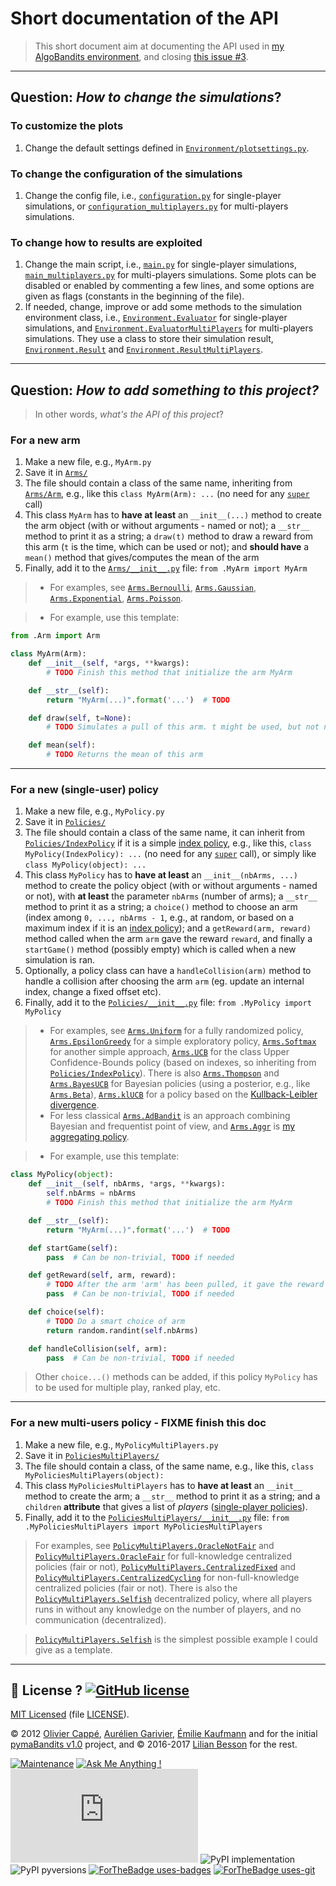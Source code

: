 # Short documentation of the API
> This short document aim at documenting the API used in [my AlgoBandits environment](https://github.com/Naereen/AlgoBandits/), and closing [this issue #3](https://github.com/Naereen/AlgoBandits/issues/3).

----

## Question: *How to change the simulations*?
### To customize the plots
1. Change the default settings defined in [`Environment/plotsettings.py`](Environment/plotsettings.py).

### To change the configuration of the simulations
1. Change the config file, i.e., [`configuration.py`](configuration.py) for single-player simulations, or [`configuration_multiplayers.py`](configuration_multiplayers.py) for multi-players simulations.

### To change how to results are exploited
1. Change the main script, i.e., [`main.py`](main.py) for single-player simulations, [`main_multiplayers.py`](main_multiplayers.py) for multi-players simulations. Some plots can be disabled or enabled by commenting a few lines, and some options are given as flags (constants in the beginning of the file).
2. If needed, change, improve or add some methods to the simulation environment class, i.e., [`Environment.Evaluator`](Environment/Evaluator.py) for single-player simulations, and [`Environment.EvaluatorMultiPlayers`](Environment/EvaluatorMultiPlayers.py) for multi-players simulations. They use a class to store their simulation result, [`Environment.Result`](Environment/Result.py) and [`Environment.ResultMultiPlayers`](Environment/ResultMultiPlayers.py).

----

## Question: *How to add something to this project?*
> In other words, *what's the API of this project*?

### For a **new arm**
1. Make a new file, e.g., `MyArm.py`
2. Save it in [`Arms/`](Arms/)
3. The file should contain a class of the same name, inheriting from [`Arms/Arm`](Arms/Arm.py), e.g., like this `class MyArm(Arm): ...` (no need for any [`super`](https://stackoverflow.com/questions/576169/ddg#576183) call)
4. This class `MyArm` has to **have at least** an `__init__(...)` method to create the arm object (with or without arguments - named or not); a `__str__` method to print it as a string; a `draw(t)` method to draw a reward from this arm (`t` is the time, which can be used or not); and **should have** a `mean()` method that gives/computes the mean of the arm
5. Finally, add it to the [`Arms/__init__.py`](Arms/__init__.py) file: `from .MyArm import MyArm`

> - For examples, see [`Arms.Bernoulli`](Arms/Bernoulli.py), [`Arms.Gaussian`](Arms/Gaussian.py), [`Arms.Exponential`](Arms/Exponential.py), [`Arms.Poisson`](Arms/Poisson.py).

> - For example, use this template:

```python
from .Arm import Arm

class MyArm(Arm):
    def __init__(self, *args, **kwargs):
        # TODO Finish this method that initialize the arm MyArm

    def __str__(self):
        return "MyArm(...)".format('...')  # TODO

    def draw(self, t=None):
        # TODO Simulates a pull of this arm. t might be used, but not necessarily

    def mean(self):
        # TODO Returns the mean of this arm
```

----

### For a **new (single-user) policy**
1. Make a new file, e.g., `MyPolicy.py`
2. Save it in [`Policies/`](Policies/)
3. The file should contain a class of the same name, it can inherit from [`Policies/IndexPolicy`](Policies/IndexPolicy.py) if it is a simple [index policy](Policies/IndexPolicy.py), e.g., like this, `class MyPolicy(IndexPolicy): ...` (no need for any [`super`](https://stackoverflow.com/questions/576169/ddg#576183) call), or simply like `class MyPolicy(object): ...`
4. This class `MyPolicy` has to **have at least** an `__init__(nbArms, ...)` method to create the policy object (with or without arguments - named or not), with **at least** the parameter `nbArms` (number of arms); a `__str__` method to print it as a string; a `choice()` method to choose an arm (index among `0, ..., nbArms - 1`, e.g., at random, or based on a maximum index if it is an [index policy](Policies/IndexPolicy.py)); and a `getReward(arm, reward)` method called when the arm `arm` gave the reward `reward`, and finally a `startGame()` method (possibly empty) which is called when a new simulation is ran.
5. Optionally, a policy class can have a `handleCollision(arm)` method to handle a collision after choosing the arm `arm` (eg. update an internal index, change a fixed offset etc).
6. Finally, add it to the [`Policies/__init__.py`](Policies/__init__.py) file: `from .MyPolicy import MyPolicy`

> - For examples, see [`Arms.Uniform`](Arms/Uniform.py) for a fully randomized policy, [`Arms.EpsilonGreedy`](Arms/EpsilonGreedy.py) for a simple exploratory policy, [`Arms.Softmax`](Arms/Softmax.py) for another simple approach, [`Arms.UCB`](Arms/UCB.py) for the class Upper Confidence-Bounds policy (based on indexes, so inheriting from [`Policies/IndexPolicy`](Policies/IndexPolicy.py)). There is also [`Arms.Thompson`](Arms/Thompson.py) and [`Arms.BayesUCB`](Arms/BayesUCB.py) for Bayesian policies (using a posterior, e.g., like [`Arms.Beta`](Arms/Beta.py)), [`Arms.klUCB`](Arms/klUCB.py) for a policy based on the [Kullback-Leibler divergence](https://en.wikipedia.org/wiki/Kullback%E2%80%93Leibler_divergence).
> - For less classical [`Arms.AdBandit`](Arms/AdBandit.py) is an approach combining Bayesian and frequentist point of view, and [`Arms.Aggr`](Arms/Aggr.py) is [my aggregating policy](Aggr.md).

> - For example, use this template:

```python
class MyPolicy(object):
    def __init__(self, nbArms, *args, **kwargs):
        self.nbArms = nbArms
        # TODO Finish this method that initialize the arm MyArm

    def __str__(self):
        return "MyArm(...)".format('...')  # TODO

    def startGame(self):
        pass  # Can be non-trivial, TODO if needed

    def getReward(self, arm, reward):
        # TODO After the arm 'arm' has been pulled, it gave the reward 'reward'
        pass  # Can be non-trivial, TODO if needed

    def choice(self):
        # TODO Do a smart choice of arm
        return random.randint(self.nbArms)

    def handleCollision(self, arm):
        pass  # Can be non-trivial, TODO if needed
```

> Other `choice...()` methods can be added, if this policy `MyPolicy` has to be used for multiple play, ranked play, etc.


----

### For a **new multi-users policy** - FIXME finish this doc
1. Make a new file, e.g., `MyPolicyMultiPlayers.py`
2. Save it in [`PoliciesMultiPlayers/`](PoliciesMultiPlayers/)
3. The file should contain a class, of the same name, e.g., like this, `class MyPoliciesMultiPlayers(object):`
4. This class `MyPoliciesMultiPlayers` has to **have at least** an `__init__` method to create the arm; a `__str__` method to print it as a string; and a `children` **attribute** that gives a list of *players* ([single-player policies](#for-a-new-single-user-policy)).
5. Finally, add it to the [`PoliciesMultiPlayers/__init__.py`](PoliciesMultiPlayers/__init__.py) file: `from .MyPoliciesMultiPlayers import MyPoliciesMultiPlayers`

> For examples, see [`PolicyMultiPlayers.OracleNotFair`](PolicyMultiPlayers/OracleNotFair.py) and [`PolicyMultiPlayers.OracleFair`](PolicyMultiPlayers/OracleFair.py) for full-knowledge centralized policies (fair or not), [`PolicyMultiPlayers.CentralizedFixed`](PolicyMultiPlayers/CentralizedFixed.py) and [`PolicyMultiPlayers.CentralizedCycling`](PolicyMultiPlayers/CentralizedCycling.py) for non-full-knowledge centralized policies (fair or not). There is also the [`PolicyMultiPlayers.Selfish`](PolicyMultiPlayers/Selfish.py) decentralized policy, where all players runs in without any knowledge on the number of players, and no communication (decentralized).

> [`PolicyMultiPlayers.Selfish`](PolicyMultiPlayers/Selfish.py) is the simplest possible example I could give as a template.

----

## :scroll: License ? [![GitHub license](https://img.shields.io/github/license/Naereen/AlgoBandits.svg)](https://github.com/Naereen/AlgoBandits/blob/master/LICENSE)
[MIT Licensed](https://lbesson.mit-license.org/) (file [LICENSE](LICENSE)).

© 2012 [Olivier Cappé](http://perso.telecom-paristech.fr/%7Ecappe/), [Aurélien Garivier](https://www.math.univ-toulouse.fr/%7Eagarivie/), [Émilie Kaufmann](http://chercheurs.lille.inria.fr/ekaufman/) and for the initial [pymaBandits v1.0](http://mloss.org/software/view/415/) project, and © 2016-2017 [Lilian Besson](https://GitHub.com/Naereen) for the rest.

[![Maintenance](https://img.shields.io/badge/Maintained%3F-yes-green.svg)](https://GitHub.com/Naereen/AlgoBandits/graphs/commit-activity)
[![Ask Me Anything !](https://img.shields.io/badge/Ask%20me-anything-1abc9c.svg)](https://GitHub.com/Naereen/ama)
[![Analytics](https://ga-beacon.appspot.com/UA-38514290-17/github.com/Naereen/AlgoBandits/README.md?pixel)](https://GitHub.com/Naereen/AlgoBandits/)
![PyPI implementation](https://img.shields.io/pypi/implementation/ansicolortags.svg)
![PyPI pyversions](https://img.shields.io/pypi/pyversions/ansicolortags.svg)
[![ForTheBadge uses-badges](http://ForTheBadge.com/images/badges/uses-badges.svg)](http://ForTheBadge.com)
[![ForTheBadge uses-git](http://ForTheBadge.com/images/badges/uses-git.svg)](https://GitHub.com/)
